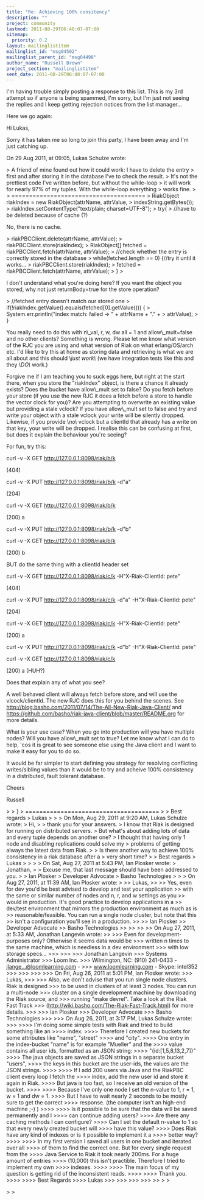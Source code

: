 ```yaml
---
title: "Re: Achieving 100% consitency"
description: ""
project: community
lastmod: 2011-08-29T06:48:07-07:00
sitemap:
  priority: 0.2
layout: mailinglistitem
mailinglist_id: "msg04502"
mailinglist_parent_id: "msg04498"
author_name: "Russell Brown"
project_section: "mailinglistitem"
sent_date: 2011-08-29T06:48:07-07:00
---
```



I'm having trouble simply posting a response to this list. This is my 3rd 
attempt so if anyone is being spammed, I'm sorry, but I'm just not seeing the 
replies and I keep getting rejection notices from the list manager…

Here we go again:

Hi Lukas,

Sorry it has taken me so long to join this party, I have been away and I'm just 
catching up.

On 29 Aug 2011, at 09:05, Lukas Schulze wrote:

&gt; A friend of mine found out how it could work: I have to delete the entry 
&gt; first and after storing it in the database I've to check the result.
&gt; It's not the prettiest code I've written before, but without the while-loop 
&gt; it will work for nearly 97% of my tuples. With the while-loop everything 
&gt; works fine.
&gt; 
&gt; ======================================
&gt; RiakObject riakIndex = new RiakObject(attrName, attrValue, 
&gt; indexString.getBytes());
&gt; riakIndex.setContentType("text/plain; charset=UTF-8");
&gt; try{
&gt; //have to be deleted because of cache (?)

No, there is no cache.

&gt; riakPBCClient.delete(attrName, attrValue);
&gt; riakPBCClient.store(riakIndex);
&gt; RiakObject[] fetched = riakPBCClient.fetch(attrName, attrValue);
&gt; //check whether the entry is correctly stored in the database
&gt; while(fetched.length == 0) {//try it until it works...
&gt; riakPBCClient.store(riakIndex);
&gt; fetched = riakPBCClient.fetch(attrName, attrValue);
&gt; }
&gt; 

I don't understand what you're doing here? If you want the object you stored, 
why not just returnBody=true for the store operation?

&gt; //fetched entry doesn't match our stored one
&gt; if(!riakIndex.getValue().equals(fetched[0].getValue())) {
&gt; System.err.println("index match: failed -&gt; " + attrName + "." + 
&gt; attrValue);
&gt; }

You really need to do this with n\\_val, r, w, dw all = 1 and allow\\_mult=false 
and no other clients? Something is wrong. Please let me know what version of 
the RJC you are using and what version of Riak on what erlang/OS/arch etc. I'd 
like to try this at home as storing data and retrieving is what we are all 
about and this should \\*just work\\* (we have integration tests like this and they 
\\*DO\\* work.) 

Forgive me if I am teaching you to suck eggs here, but right at the start 
there, when you store the "riakIndex" object, is there a chance it already 
exists? 
Does the bucket have allow\\_mult set to false? 
Do you fetch before your store (if you use the new RJC it does a fetch before a 
store to handle the vector clock for you)? 
Are you attempting to overwrite an existing value but providing a stale vclock? 
If you have allow\\_mult set to false and try and write your object with a stale 
vclock your write will be silently dropped. Likewise, if you provide \\*no\\* 
vclock but a clientId that already has a write on that key, your write will be 
dropped. I realise this can be confusing at first, but does it explain the 
behaviour you're seeing?

For fun, try this:

curl -v -X GET http://127.0.0.1:8098/riak/b/k

(404)

curl -v -X PUT http://127.0.0.1:8098/riak/b/k -d"a"

(204)

curl -v -X GET http://127.0.0.1:8098/riak/b/k

(200) a

curl -v -X PUT http://127.0.0.1:8098/riak/b/k -d"b"

curl -v -X GET http://127.0.0.1:8098/riak/b/k

(200) b

BUT do the same thing with a clientId header set

curl -v -X GET http://127.0.0.1:8098/riak/c/k -H"X-Riak-ClientId: pete"

(404)

curl -v -X PUT http://127.0.0.1:8098/riak/c/k -d"a" -H"X-Riak-ClientId: pete"

(204)

curl -v -X GET http://127.0.0.1:8098/riak/c/k -H"X-Riak-ClientId: pete"

(200) a

curl -v -X PUT http://127.0.0.1:8098/riak/c/k -d"b" -H"X-Riak-ClientId: pete"

curl -v -X GET http://127.0.0.1:8098/riak/c/k

(200) a (HUH?)

Does that explain any of what you see?

A well behaved client will always fetch before store, and will use the 
vlcock/clientId. The new RJC does this for you behind the scenes. See 
http://blog.basho.com/2011/07/14/The-All-New-Riak-Java-Client/ and 
https://github.com/basho/riak-java-client/blob/master/README.org for more 
details.

What is your use case? When you go into production will you have multiple 
nodes? Will you have allow\\_mult set to true? Let me know what I can do to help, 
'cos it is great to see someone else using the Java client and I want to make 
it easy for you to do so. 

It would be far simpler to start defining you strategy for resolving 
conflicting writes/sibling values than it would be to try and acheive 100% 
consistency in a distributed, fault tolerant database.

Cheers

Russell

&gt; 
&gt; }
&gt; ======================================
&gt; 
&gt; Best regards
&gt; Lukas
&gt; 
&gt; 
&gt; On Mon, Aug 29, 2011 at 9:20 AM, Lukas Schulze  wrote:
&gt; Hi,
&gt; 
&gt; thank you for your answers.
&gt; I know that Riak is designed for running on distributed servers.
&gt; But what's about adding lots of data and every tuple depends on another one?
&gt; I thought that having only 1 node and disabling replications could solve my 
&gt; problems of getting always the latest data from Riak.
&gt; 
&gt; Is there another way to achieve 100% consistency in a riak database after a 
&gt; very short time?
&gt; 
&gt; Best regards
&gt; Lukas
&gt; 
&gt; 
&gt; 
&gt; On Sat, Aug 27, 2011 at 5:43 PM, Ian Plosker  wrote:
&gt; Jonathan,
&gt; 
&gt; Excuse me, that last message should have been addressed to you.
&gt; 
&gt; Ian Plosker
&gt; Developer Advocate
&gt; Basho Technologies
&gt; 
&gt; 
&gt; On Aug 27, 2011, at 11:39 AM, Ian Plosker wrote:
&gt; 
&gt;&gt; Lukas,
&gt;&gt; 
&gt;&gt; Yes, even for dev you'd be best advised to develop and test your application 
&gt;&gt; with the same or similar number of nodes and n, r, and w settings as you 
&gt;&gt; would in production. It's good practice to develop applications in a 
&gt;&gt; dev/test environment that mirrors the production environment as much as is 
&gt;&gt; reasonable/feasible. You can run a single node cluster, but note that this 
&gt;&gt; isn't a configuration you'll see in a production.
&gt;&gt; 
&gt;&gt; Ian Plosker
&gt;&gt; Developer Advocate
&gt;&gt; Basho Technologies
&gt;&gt; 
&gt;&gt; 
&gt;&gt; 
&gt;&gt; On Aug 27, 2011, at 5:33 AM, Jonathan Langevin wrote:
&gt;&gt; 
&gt;&gt;&gt; Even for development-purposes only? Otherwise it seems data would be 
&gt;&gt;&gt; written n times to the same machine, which is needless in a dev environment 
&gt;&gt;&gt; with low storage specs...
&gt;&gt;&gt; 
&gt;&gt;&gt; 
&gt;&gt;&gt; Jonathan Langevin
&gt;&gt;&gt; Systems Administrator
&gt;&gt;&gt; Loom Inc.
&gt;&gt;&gt; Wilmington, NC: (910) 241-0433 - jlange...@loomlearning.com - 
&gt;&gt;&gt; www.loomlearning.com - Skype: intel352
&gt;&gt;&gt; 
&gt;&gt;&gt; 
&gt;&gt;&gt; 
&gt;&gt;&gt; On Fri, Aug 26, 2011 at 5:01 PM, Ian Plosker  wrote:
&gt;&gt;&gt; Lukas,
&gt;&gt;&gt; 
&gt;&gt;&gt; Also, we don't advise that you run single node clusters. Riak is designed 
&gt;&gt;&gt; to be used in clusters of at least 3 nodes. You can run a multi-node 
&gt;&gt;&gt; cluster on a single development machine by downloading the Riak source, and 
&gt;&gt;&gt; running "make devrel". Take a look at the Riak Fast Track 
&gt;&gt;&gt; (http://wiki.basho.com/The-Riak-Fast-Track.html) for more details.
&gt;&gt;&gt; 
&gt;&gt;&gt; Ian Plosker
&gt;&gt;&gt; Developer Advocate
&gt;&gt;&gt; Basho Technologies
&gt;&gt;&gt; 
&gt;&gt;&gt; On Aug 26, 2011, at 3:17 PM, Lukas Schulze wrote:
&gt;&gt;&gt; 
&gt;&gt;&gt;&gt; I'm doing some simple tests with Riak and tried to build something like an 
&gt;&gt;&gt;&gt; index.
&gt;&gt;&gt;&gt; Therefore I created new buckets for some attributes like "name", "street" 
&gt;&gt;&gt;&gt; and "city".
&gt;&gt;&gt;&gt; One entry in the index-bucket "name" is for example "Mueller" and the 
&gt;&gt;&gt;&gt; value contains all user ids, formatted as an JSON string: 
&gt;&gt;&gt;&gt; "{id:[1,5,8,13,2,7]}"
&gt;&gt;&gt;&gt; The java objects are saved as JSON strings in a separate bucket "users", 
&gt;&gt;&gt;&gt; the keys in this bucket are the user-ids, the values are the JSON strings.
&gt;&gt;&gt;&gt; 
&gt;&gt;&gt;&gt; If I add 200 users via Java and the RiakPBC client every loop I fetch the 
&gt;&gt;&gt;&gt; index, add the new user id and store it again in Riak.
&gt;&gt;&gt;&gt; But java is too fast, so I receive an old version of the bucket.
&gt;&gt;&gt;&gt; 
&gt;&gt;&gt;&gt; Because I've only one node I set the n-value to 1, r = 1, w = 1 and dw = 1.
&gt;&gt;&gt;&gt; But I have to wait nearly 2 seconds to be mostly sure to get the correct 
&gt;&gt;&gt;&gt; response. (the computer isn't an high-end machine ;-) )
&gt;&gt;&gt;&gt; 
&gt;&gt;&gt;&gt; Is it possible to be sure that the data will be saved permanently and I 
&gt;&gt;&gt;&gt; can continue adding users?
&gt;&gt;&gt;&gt; Are there any caching methods I can configure?
&gt;&gt;&gt;&gt; Can I set the default n-value to 1 so that every newly created bucket will 
&gt;&gt;&gt;&gt; have this value?
&gt;&gt;&gt;&gt; Does Riak have any kind of indexes or is it possible to implement it a 
&gt;&gt;&gt;&gt; better way?
&gt;&gt;&gt;&gt; 
&gt;&gt;&gt;&gt; In my first version I saved all users in one bucket and iterated over all 
&gt;&gt;&gt;&gt; of them to find the correct one. But for every single request from the 
&gt;&gt;&gt;&gt; Java Service to Riak it took nearly 200ms. For a huge amount of entries 
&gt;&gt;&gt;&gt; (10,000) this isn't practible. Therefore I tried to implement my own 
&gt;&gt;&gt;&gt; indexes.
&gt;&gt;&gt;&gt; 
&gt;&gt;&gt;&gt; The main focus of my question is getting rid of the inconsistent reads.
&gt;&gt;&gt;&gt; 
&gt;&gt;&gt;&gt; Thank you.
&gt;&gt;&gt;&gt; 
&gt;&gt;&gt;&gt; Best Regards
&gt;&gt;&gt;&gt; Lukas
&gt;&gt;&gt; 
&gt;&gt;&gt; 
&gt;&gt;&gt; 
&gt;&gt;&gt; 
&gt;&gt; 
&gt; 
&gt; 
 
&gt; 
&gt; 
